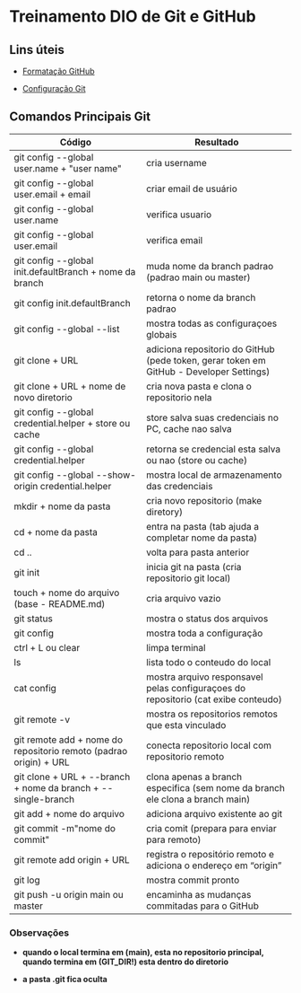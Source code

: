 
# Treinamento DIO de Git e GitHub

## Lins úteis

- [Formatação GitHub](https://docs.github.com/pt/get-started/writing-on-github/working-with-advanced-formatting/organizing-information-with-tables)

- [Configuração Git](https://git-scm.com/docs)


## Comandos Principais Git




|Código | Resultado|
|---|---|
|git config --global user.name + "user name" | cria username|
|git config --global user.email + email | criar email de usuário|
|git config --global user.name | verifica usuario|
|git config --global user.email | verifica email|
|git config --global init.defaultBranch + nome da branch | muda nome da branch padrao (padrao main ou master)|
|git config init.defaultBranch | retorna o nome da branch padrao|
|git config --global --list | mostra todas as configuraçoes globais|
|git clone + URL | adiciona repositorio do GitHub (pede token, gerar token em GitHub - Developer Settings)|
|git clone + URL + nome de novo diretorio | cria nova pasta e clona o repositorio nela|
|git config --global credential.helper + store ou cache | store salva suas credenciais no PC, cache nao salva|
|git config --global credential.helper | retorna se credencial esta salva ou nao (store ou cache)|
|git config --global --show-origin credential.helper | mostra local de armazenamento das credenciais |
|mkdir + nome da pasta | cria novo repositorio (make diretory)|
|cd + nome da pasta | entra na pasta (tab ajuda a completar nome da pasta)|
|cd .. | volta para pasta anterior|
|git init | inicia git na pasta (cria repositorio git local)|
|touch + nome do arquivo (base - README.md) | cria arquivo vazio|
|git status | mostra o status dos arquivos|
|git config | mostra toda a configuração|
|ctrl + L ou clear | limpa terminal|
|ls | lista todo o conteudo do local|
|cat config | mostra arquivo responsavel pelas configuraçoes do repositorio (cat exibe conteudo)|
|git remote -v | mostra os repositorios remotos que esta vinculado |
|git remote add + nome do repositorio remoto (padrao origin) + URL | conecta repositorio local com repositorio remoto|
|git clone + URL + --branch + nome da branch + --single-branch | clona apenas a branch especifica (sem nome da branch ele clona a branch main)|
|git add + nome do arquivo | adiciona arquivo existente ao git|
|git commit -m"nome do commit"| cria comit (prepara para enviar para remoto)|
|git remote add origin + URL |registra o repositório remoto e adiciona o endereço em “origin”|
|git log | mostra commit pronto |
|git push -u origin main ou master|encaminha as mudanças commitadas para o GitHub|



### Observações

- **quando o local termina em (main), esta no repositorio principal, quando termina em (GIT_DIR!) esta dentro do diretorio**

- **a pasta .git fica oculta**



